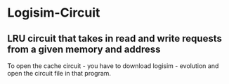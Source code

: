 # Logisim-Circuit
LRU circuit that takes in read and write requests from a given memory and address
----

To open the cache circuit - you have to download logisim - evolution and open the circuit file in that program.
